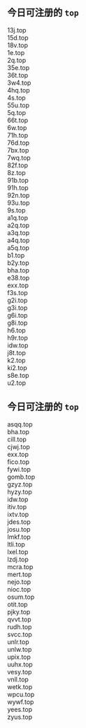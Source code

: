 
## 今日可注册的 `top`
>
13j.top   
15d.top   
18v.top   
1e.top   
2q.top   
35e.top   
36t.top   
3w4.top   
4hq.top   
4s.top   
55u.top   
5q.top   
66t.top   
6w.top   
71h.top   
76d.top   
7bx.top   
7wq.top   
82f.top   
8z.top   
91b.top   
91h.top   
92n.top   
93u.top   
9s.top   
a1q.top   
a2q.top   
a3q.top   
a4q.top   
a5q.top   
b1.top   
b2y.top   
bha.top   
e38.top   
exx.top   
f3s.top   
g2i.top   
g3i.top   
g6i.top   
g8i.top   
h6.top   
h9r.top   
idw.top   
j8t.top   
k2.top   
ki2.top   
s8e.top   
u2.top   


## 今日可注册的 `top`
>
asqq.top   
bha.top   
cill.top   
cjwj.top   
exx.top   
fico.top   
fywi.top   
gomb.top   
gzyz.top   
hyzy.top   
idw.top   
itiv.top   
ixtv.top   
jdes.top   
josu.top   
lmkf.top   
ltli.top   
lxel.top   
lzdj.top   
mcra.top   
mert.top   
nejo.top   
nioc.top   
osum.top   
otit.top   
pjky.top   
qvvt.top   
rudh.top   
svcc.top   
unlr.top   
unlw.top   
upix.top   
uuhx.top   
vesy.top   
vnll.top   
wetk.top   
wpcu.top   
wywf.top   
yees.top   
zyus.top   

